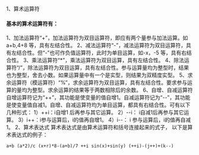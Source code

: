 1、算术运算符
#### 基本的算术运算符有：
1、加法运算符“+”，加法运算符为双目运算符，即应有两个量参与加法运算。如a+b,4+8 等，具有左结合性。
2、减法运算符“-”，减法运算符为双目运算符，具有左结合性。但“-”也可作负值运算符，此时为单目运算，如-x，-5 等，具有右结合性。
3、乘法运算符“*”，乘法运算符为双目运算，具有左结合性。
4、除法运算符“/”，除法运算符为双目运算，具有左结合性。参与运算量均为整型时，结果也为整型，舍去小数。如果运算量中有一个是实型，则结果为双精度实型。
5、求余运算符（模运算符）“%”，求余运算符为双目运算，具有左结合性。要求参与运算的量均为整型。求余运算的结果等于两数相除后的余数。
6、自增、自减运算符
自增运算符记为“++”，其功能是使变量的值自增1。自减运算符记为“--”，其功能是使变量值自减1。自增、自减运算符均为单目运算，都具有右结合性。可有以下几种形式：
1）++i：i自增1 后再参与其它运算。
2）--i： i自减1后再参与其它运算。
3）i++：i参与运算后，i的值再自增1。
4）i--： i 参与运算后，i的值再自减1。
2、算术表达式
算术表达式是由算术运算符和括号连接起来的式子， 以下是算术表达式的例子：
```  
a+b (a*2)/c (x+r)*8-(a+b)/7 ++i sin(x)+sin(y) (++i)-(j++)+(k--)
```